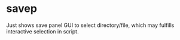 # savep
Just shows save panel GUI to select directory/file, which may fulfills interactive selection in script.
